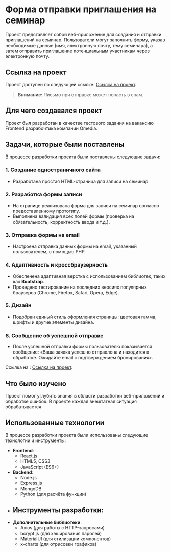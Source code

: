# Форма отправки приглашения на семинар

Проект представляет собой веб-приложение для создания и отправки приглашений на семинар. Пользователи могут заполнить форму, указав необходимые данные (имя, электронную почту, тему семинара), а затем отправить приглашение потенциальным участникам через электронную почту.

## Ссылка на проект

Проект доступен по следующей ссылке: <a href="https://send-email-e3kf.onrender.com/" target="_blank">Ссылка на проект</a>.
> **Внимание:** Письмо при отправке может попасть в спам.

## Для чего создавался проект

Проект был разработан в качестве тестового задания на вакансию Frontend разрабочтика компании Qmedia.

## Задачи, которые были поставлены

В процессе разработки проекта были поставлены следующие задачи:

### 1. Создание одностраничного сайта
- Разработана простая HTML-страница для записи на семинар.

### 2. Разработка формы записи
- На странице реализована форма для записи на семинар согласно предоставленному прототипу.
- Выполнена валидация всех полей формы (проверка на обязательность, корректность ввода и т.д.).

### 3. Отправка формы на email
- Настроена отправка данных формы на email, указанный пользователем, с помощью PHP.

### 4. Адаптивность и кроссбраузерность
- Обеспечена адаптивная верстка с использованием библиотек, таких как **Bootstrap**.
- Проведено тестирование на последних версиях популярных браузеров (Chrome, Firefox, Safari, Opera, Edge).

### 5. Дизайн
- Подобран единый стиль оформления страницы: цветовая гамма, шрифты и другие элементы дизайна.

### 6. Сообщение об успешной отправке
- После успешной отправки формы пользователю показывается сообщение: «Ваша заявка успешно отправлена и находится в обработке. Ожидайте email с подтверждением бронирования».

Ссылка на : <a href="https://send-email-e3kf.onrender.com/" target="_blank">Ссылка на проект</a>.

## Что было изучено


Проект помог углубить знания в области разработки веб-приложений и обработке ошибок. В проекте каждая внештатная ситуация обрабатывается

## Использованные технологии

В процессе разработки проекта были использованы следующие технологии и инструменты:

- **Frontend**:
  - React.js
  - HTML5, CSS3
  - JavaScript (ES6+)
- **Backend**:
  - Node.js
  - Express.js
  - MongoDB
  - Python (для расчёта функции)
- **Инструменты разработки**:
  - 
- **Дополнительные библиотеки**:
  - Axios (для работы с HTTP-запросами)
  - bcrypt.js (для хэширования паролей)
  - MaterialUI (для стилизации компонентов)
  - x-charts (для отрисовки графиков)
